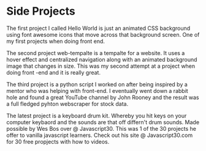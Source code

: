 # Side Projects


The first project I called Hello World is just an animated CSS background using font awesome icons that move across that background screen. One of my first projects when doing front end. 

The second project web-tempalte is a tempalte for a website. It uses a hover effect and centralized navigation along with an animated background image that changes in size. This was my second 
attempt at a project when doing front -end and it is really great.

The third project is a python script I worked on after being inspired by a mentor who was helping with front-end. I eventually went down a rabbit hole and found a great YouTube channel by John Rooney and the result was a full fledged pyhton webscraper for stock data. 

The latest project is a keyboard drum kit. Whereby you hit keys on your computer keybaord and the sounds are that off differn't drum sounds. Made possible by Wes Bos over @ Javascript30. This was 1 of the 30 projects he offer to vanilla javascript learners. Check out his site @ Javascript30.com for 30 free propjects with how to videos.
